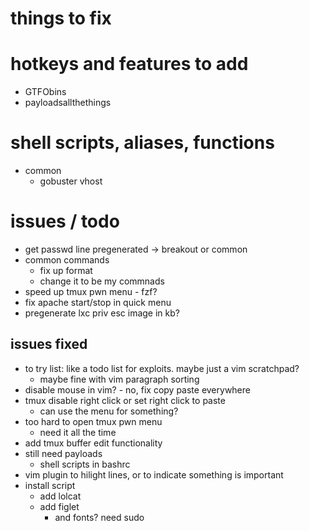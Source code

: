 # things to fix

# hotkeys and features to add
- GTFObins
- payloadsallthethings

# shell scripts, aliases, functions
- common
  - gobuster vhost

# issues / todo
- get passwd line pregenerated -> breakout or common
- common commands
  - fix up format
  - change it to be my commnads
- speed up tmux pwn menu - fzf?
- fix apache start/stop in quick menu
- pregenerate lxc priv esc image in kb?

## issues fixed
- to try list: like a todo list for exploits. maybe just a vim scratchpad? 
  - maybe fine with vim paragraph sorting
- disable mouse in vim? - no, fix copy paste everywhere
- tmux disable right click or set right click to paste
  - can use the menu for something?
- too hard to open tmux pwn menu
  - need it all the time
- add tmux buffer edit functionality
- still need payloads
  - shell scripts in bashrc
- vim plugin to hilight lines, or to indicate something is important
- install script
  - add lolcat
  - add figlet
    - and fonts? need sudo
